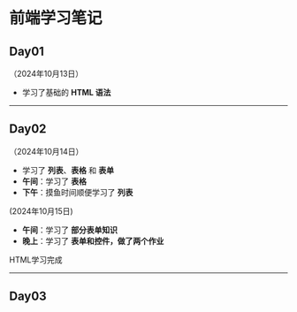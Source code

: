# 前端学习笔记

## Day01
（2024年10月13日）  
- 学习了基础的 **HTML 语法**

---

## Day02
（2024年10月14日）  
- 学习了 **列表**、**表格** 和 **表单**  
- **午间**：学习了 **表格**  
- **下午**：摸鱼时间顺便学习了 **列表**

(2024年10月15日)
- **午间**：学习了 **部分表单知识**
- **晚上**：学习了 **表单和控件，做了两个作业**

HTML学习完成

---

## Day03
